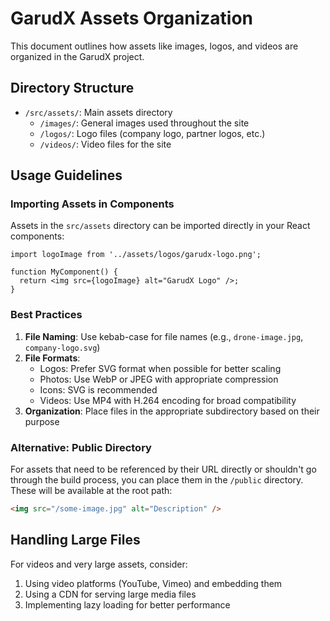# GarudX Assets Organization

This document outlines how assets like images, logos, and videos are organized in the GarudX project.

## Directory Structure

- `/src/assets/`: Main assets directory
  - `/images/`: General images used throughout the site
  - `/logos/`: Logo files (company logo, partner logos, etc.)
  - `/videos/`: Video files for the site

## Usage Guidelines

### Importing Assets in Components

Assets in the `src/assets` directory can be imported directly in your React components:

```tsx
import logoImage from '../assets/logos/garudx-logo.png';

function MyComponent() {
  return <img src={logoImage} alt="GarudX Logo" />;
}
```

### Best Practices

1. **File Naming**: Use kebab-case for file names (e.g., `drone-image.jpg`, `company-logo.svg`)
2. **File Formats**:
   - Logos: Prefer SVG format when possible for better scaling
   - Photos: Use WebP or JPEG with appropriate compression
   - Icons: SVG is recommended
   - Videos: Use MP4 with H.264 encoding for broad compatibility
3. **Organization**: Place files in the appropriate subdirectory based on their purpose

### Alternative: Public Directory

For assets that need to be referenced by their URL directly or shouldn't go through the build process, you can place them in the `/public` directory. These will be available at the root path:

```html
<img src="/some-image.jpg" alt="Description" />
```

## Handling Large Files

For videos and very large assets, consider:
1. Using video platforms (YouTube, Vimeo) and embedding them
2. Using a CDN for serving large media files
3. Implementing lazy loading for better performance 